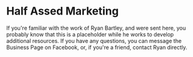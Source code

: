 # Half Assed Marketing

If you're familiar with the work of Ryan Bartley, and were sent here, you probably know that this is a placeholder while he works to develop additional resources. If you have any questions, you can message the Business Page on Facebook, or, if you're a friend, contact Ryan directly.
